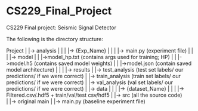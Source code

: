 # CS229_Final_Project
CS229 Final project: Seismic Signal Detector

The following is the directory structure:

Project
|
|-> analysis
|   |
|   |-> {Exp_Name}
|       |
|       |-> main.py (experiment file)
|       |
|       |-> model
|        |   |->model_hp.txt (contains args used for training; HP)
|        |   |->model.h5 (contains saved model weights)
|        |   |->model.json (contain saved model architecture)
|        |
|        |-> results
|            |-> test_analysis (test set labels/ our predictions/ if we were correct)
|            |-> train_analysis (train set labels/ our predictions/ if we were correct)
|            |-> val_analysis (val set labels/ our predictions/ if we were correct)
|
|-> data
|   |
|   |-> {dataset_Name}
|       |
|       |-> Filtered.csv/.hdf5 + train/val/test csv/hdf5
|
|-> src (all the source code)   
|
|-> original main
    |
    |-> main.py (baseline experiment file)
